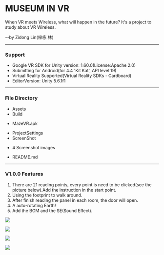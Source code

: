 # MUSEUM IN VR

When VR meets Wireless, what will happen in the future?
It's a project to study about VR Wireless.

--by Zidong Lin(梓栋 林)

*****************************

### Support
* Google VR SDK for Unity version: 1.60.0(License:Apache 2.0)
* Submitting for Android(for 4.4 'Kit Kat', API level 19)
* Virtual Reality Supported(Virtual Reality SDKs - Cardboard)
* EditorVersion: Unity 5.6.1f1


*****************************

### File Directory
* Assets
* Build
 - MazeVR.apk
* ProjectSettings
* ScreenShot
 - 4 Screenshot images
* README.md

*****************************
### V1.0.0 Features
1. There are 21 reading points, every point is need to be clicked(see the picture below).Add the instruction in the start point.
2. Using the footprint to walk around.
3. After finish reading the panel in each room, the door will open.
4. A auto-rotating Earth!
5. Add the BGM and the SE(Sound Effect).

![](ScreenShot/Screenshot_01.png)

![](ScreenShot/Screenshot_02.png)

![](ScreenShot/Screenshot_03.png)

![](ScreenShot/Screenshot_04.png)
